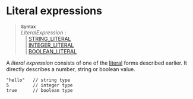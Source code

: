 # Literal expressions

> **<sup>Syntax</sup>**\
> _LiteralExpression_ :\
> &nbsp;&nbsp; | [STRING_LITERAL]\
> &nbsp;&nbsp; | [INTEGER_LITERAL]\
> &nbsp;&nbsp; | [BOOLEAN_LITERAL]

A _literal expression_ consists of one of the [literal][LITERAL] forms described earlier.
It directly describes a number, string or boolean value.

```fe,ignore
"hello"   // string type
5         // integer type
true      // boolean type
```

[LITERAL]: ../lexical_structure/tokens.md#literals
[STRING_LITERAL]:  ../lexical_structure/tokens.md#string-literals
[INTEGER_LITERAL]: ../lexical_structure/tokens.md#integer-literals
[BOOLEAN_LITERAL]: ../lexical_structure/tokens.md#boolean-literals
